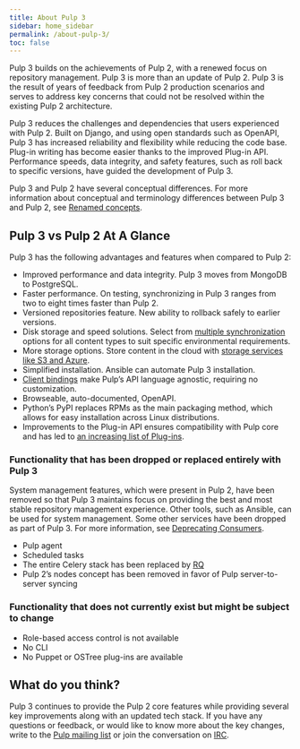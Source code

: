 ```yaml
---
title: About Pulp 3
sidebar: home_sidebar
permalink: /about-pulp-3/
toc: false
---
```


Pulp 3 builds on the achievements of Pulp 2, with a renewed focus on repository management. Pulp 3 is more than an update of Pulp 2. Pulp 3 is the result of years of feedback from Pulp 2 production scenarios and serves to address key concerns that could not be resolved within the existing Pulp 2 architecture.

Pulp 3 reduces the challenges and dependencies that users experienced with Pulp 2. Built on Django, and using open standards such as OpenAPI, Pulp 3 has increased reliability and flexibility while reducing the code base. Plug-in writing has become easier thanks to the improved Plug-in API. Performance speeds, data integrity, and safety features, such as roll back to specific versions, have guided the development of Pulp 3.

Pulp 3 and Pulp 2 have several conceptual differences. For more information about conceptual and terminology differences between Pulp 3 and Pulp 2, see [Renamed concepts](https://docs.pulpproject.org/from-pulp-2.html#renamed-concepts).

## Pulp 3 vs Pulp 2 At A Glance

Pulp 3 has the following advantages and features when compared to Pulp 2:

* Improved performance and data integrity. Pulp 3 moves from MongoDB to PostgreSQL.
* Faster performance. On testing, synchronizing in Pulp 3 ranges from two to eight times faster than Pulp 2.
* Versioned repositories feature. New ability to rollback safely to earlier versions.
* Disk storage and speed solutions. Select from [multiple synchronization](https://docs.pulpproject.org/workflows/on-demand-downloading.html) options for all content types to suit specific environmental requirements.
* More storage options. Store content in the cloud with [storage services like S3 and Azure](https://docs.pulpproject.org/installation/storage.html).
* Simplified installation. Ansible can automate Pulp 3 installation.
* [Client bindings](https://docs.pulpproject.org/client_bindings.html) make Pulp’s API language agnostic, requiring no customization.
* Browseable, auto-documented, OpenAPI.
* Python’s PyPI replaces RPMs as the main packaging method, which allows for easy installation across Linux distributions.
* Improvements to the Plug-in API ensures compatibility with Pulp core and has led to [an increasing list of Plug-ins](/pulp-3-plugins/).

### Functionality that has been dropped or replaced entirely with Pulp 3

System management features, which were present in Pulp 2, have been removed so that Pulp 3 maintains focus on providing the best and most stable repository management experience. Other tools, such as Ansible, can be used for system management. Some other services have been dropped as part of Pulp 3. For more information, see [Deprecating Consumers](/2018/03/01/deprecating-consumers/).

* Pulp agent
* Scheduled tasks
* The entire Celery stack has been replaced by [RQ](/2018/05/08/pulp3-moving-to-rq/)
* Pulp 2’s nodes concept has been removed in favor of Pulp server-to-server syncing

### Functionality that does not currently exist but might be subject to change

* Role-based access control is not available
* No CLI
* No Puppet or OSTree plug-ins are available


## What do you think?

Pulp 3 continues to provide the Pulp 2 core features while providing several key improvements along with an updated tech stack. If you have any questions or feedback, or would like to know more about the key changes, write to the [Pulp mailing list](https://www.redhat.com/mailman/listinfo/pulp-list) or join the conversation on [IRC](/help/#irc).
